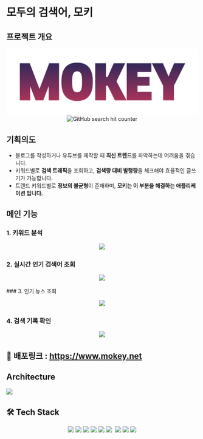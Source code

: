 # 모두의 검색어, 모키

## 프로젝트 개요
<p align="center">
 	<img alt="GitHub language count" src="./mokey_proj/static/image/logo/main_logo.png">
	<img alt="GitHub search hit counter" src="https://img.shields.io/github/search/ysheokorea/mokey.com/language">
</p>

## **기획의도**

- 블로그를 작성하거나 유튜브를 제작할 때 **최신 트렌드**를 파악하는데 어려움을 겪습니다.
- 키워드별로 **검색 트래픽**을 조회하고, **검색량 대비 발행량**을 체크해야 효율적인 글쓰기가 가능합니다.
- 트렌드 키워드별로 **정보의 불균형**이 존재하며, **모키는 이 부분을 해결하는 애플리케이션 입니다.**

## 메인 기능

### 1. 키워드 분석
<p align="center"> 
	<img src="https://media-private.canva.com/7490g/MAFOQF7490g/1/s.png?X-Amz-Algorithm=AWS4-HMAC-SHA256&X-Amz-Credential=AKIAJWF6QO3UH4PAAJ6Q%2F20221005%2Fus-east-1%2Fs3%2Faws4_request&X-Amz-Date=20221005T192107Z&X-Amz-Expires=61195&X-Amz-Signature=51b96b1d3613cfff514ca262fdbb06db69406a3c404cbe1a8e1e2ad68c0101ee&X-Amz-SignedHeaders=host&response-expires=Thu%2C%2006%20Oct%202022%2012%3A21%3A02%20GMT" />
</p>

### 2. 실시간 인기 검색어 조회

<p align="center"> 
	<img src="https://media-private.canva.com/zgr4M/MAFOQAzgr4M/1/s2.png?X-Amz-Algorithm=AWS4-HMAC-SHA256&X-Amz-Credential=AKIAJWF6QO3UH4PAAJ6Q%2F20221005%2Fus-east-1%2Fs3%2Faws4_request&X-Amz-Date=20221005T101835Z&X-Amz-Expires=95259&X-Amz-Signature=d6813e4e85448ef712fb157585a961b7fec37f499159885cddd079bb5e33a3b9&X-Amz-SignedHeaders=host&response-expires=Thu%2C%2006%20Oct%202022%2012%3A46%3A14%20GMT" />
</p>
### 3. 인기 뉴스 조회

<p align="center"> 
	<img src="https://media-private.canva.com/21E_Y/MAFOQG21E_Y/1/s2.png?X-Amz-Algorithm=AWS4-HMAC-SHA256&X-Amz-Credential=AKIAJWF6QO3UH4PAAJ6Q%2F20221006%2Fus-east-1%2Fs3%2Faws4_request&X-Amz-Date=20221006T031818Z&X-Amz-Expires=33875&X-Amz-Signature=497b7c777236def39299f60ade85cac7784a1206e0829cc15f7c115d1d217efe&X-Amz-SignedHeaders=host&response-expires=Thu%2C%2006%20Oct%202022%2012%3A42%3A53%20GMT" />
</p>

### 4. 검색 기록 확인

<p align="center"> 
	<img src="https://media-private.canva.com/_U2fk/MAFOQG_U2fk/1/s2.png?X-Amz-Algorithm=AWS4-HMAC-SHA256&X-Amz-Credential=AKIAJWF6QO3UH4PAAJ6Q%2F20221005%2Fus-east-1%2Fs3%2Faws4_request&X-Amz-Date=20221005T155340Z&X-Amz-Expires=75344&X-Amz-Signature=35ec693a8c8b5bc57f08852abd446cd8b7feca374730811a69f6c207e4084708&X-Amz-SignedHeaders=host&response-expires=Thu%2C%2006%20Oct%202022%2012%3A49%3A24%20GMT" />
</p>


## **🚀️ 배포링크 : https://www.mokey.net**

## Architecture
<img src="https://media-private.canva.com/TpILI/MAFOQFTpILI/1/s2.png?X-Amz-Algorithm=AWS4-HMAC-SHA256&X-Amz-Credential=AKIAJWF6QO3UH4PAAJ6Q%2F20221005%2Fus-east-1%2Fs3%2Faws4_request&X-Amz-Date=20221005T165115Z&X-Amz-Expires=71563&X-Amz-Signature=382cc731ae65dedee761a249f9dcd6493f02d68b19e38f6fd5edfe2c5bc93aab&X-Amz-SignedHeaders=host&response-expires=Thu%2C%2006%20Oct%202022%2012%3A43%3A58%20GMT" />

## 🛠️ **Tech Stack**

<p align="center">
    <img src="https://img.shields.io/badge/HTML-239120?style=for-the-badge&logo=html5&logoColor=white" />
    <img src="https://img.shields.io/badge/CSS-239120?&style=for-the-badge&logo=css3&logoColor=white" />
    <img src="https://img.shields.io/badge/JavaScript-F7DF1E?style=for-the-badge&logo=JavaScript&logoColor=white" />
    <img src="https://img.shields.io/badge/Python-3776AB?style=for-the-badge&logo=python&logoColor=white" />
    <img src="	https://img.shields.io/badge/Amazon_AWS-232F3E?style=for-the-badge&logo=amazon-aws&logoColor=white" />
    <img src="https://img.shields.io/badge/PostgreSQL-316192?style=for-the-badge&logo=postgresql&logoColor=white" />
    <img style="height:28px;" src="https://img1.daumcdn.net/thumb/R1280x0/?scode=mtistory2&fname=https%3A%2F%2Fblog.kakaocdn.net%2Fdn%2F0qvom%2FbtrM8Osz5LI%2FaO1hCXopDXKp59BtOpFrzK%2Fimg.png" alt="" class="badgeImage">
    <img style="height:28px;"  src="https://bit.ly/3SJqwwj" />
    <img src="https://img.shields.io/badge/Django-092E20.svg?style=for-the-badge&logo=Django&logoColor=white" />
    <img src="https://img.shields.io/badge/Bootstrap-7952B3.svg?style=for-the-badge&logo=Bootstrap&logoColor=white" />
    
    
</p>
